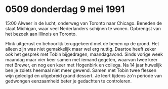 # 0509 donderdag 9 mei 1991
15:00 Alweer in de lucht, onderweg van Toronto naar Chicago. Beneden de staat Michigan, waar veel Nederlanders schijnen te wonen. Opbrengst van het bezoek aan Illinois en Toronto.

Flink uitgerust en behoorlijk teruggekeerd met de benen op de grond. Het alleen zijn was niet gemakkelijk maar wel erg nuttig. Daartoe heeft zeker ook het gesprek met Tobin bijgedragen, maandagavond. Sinds vorige week maandag maar vier keer samen met iemand gegeten, waarvan twee keer met Brewer, en nog een keer met Hogenbirk en collega. Na 14 jaar huwelijk ben je zoiets heemaal niet meer gewend. Samen met Tobin twee flessen wijn geledigd en uitgebreid grand dessert. Je leert tijdens zo'n periode van gedwongen eenzaamheid beter je gedachten te controleren. 	

